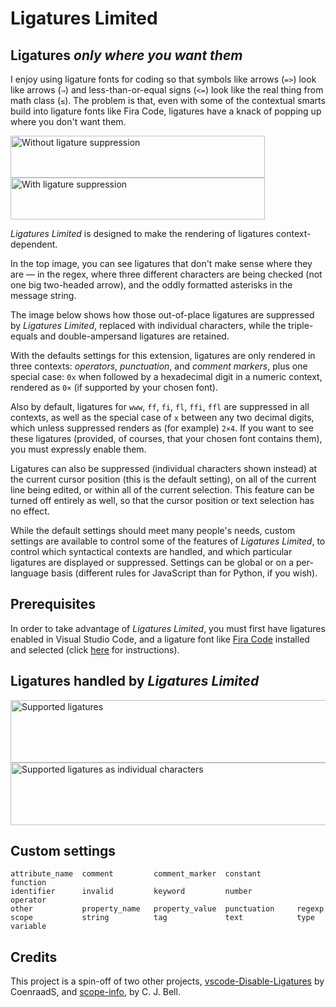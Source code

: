 # Ligatures Limited

## Ligatures _only where you want them_

I enjoy using ligature fonts for coding so that symbols like arrows (`=>`) look like arrows (`⇒`) and less-than-or-equal signs (`<=`) look like the real thing from math class (`≤`). The problem is that, even with some of the contextual smarts build into ligature fonts like Fira Code, ligatures have a knack of popping up where you don't want them.

<img src="https://shetline.com/readme/ligatures-limited/v1.0.0/without_suppressed_ligatures.jpg" width="407" height="67" alt="Without ligature suppression">
<br>
<img src="https://shetline.com/readme/ligatures-limited/v1.0.0/with_suppressed_ligatures.jpg" width="407" height="67" alt="With ligature suppression">

*Ligatures Limited* is designed to make the rendering of ligatures context-dependent.

In the top image, you can see ligatures that don't make sense where they are — in the regex, where three different characters are being checked (not one big two-headed arrow), and the oddly formatted asterisks in the message string.

The image below shows how those out-of-place ligatures are suppressed by *Ligatures Limited*, replaced with individual characters, while the triple-equals and double-ampersand ligatures are retained.

With the defaults settings for this extension, ligatures are only rendered in three contexts: _operators_, _punctuation_, and _comment markers_, plus one special case: `0x` when followed by a hexadecimal digit in a numeric context, rendered as `0×` (if supported by your chosen font).

Also by default, ligatures for `www`, `ff`, `fi`, `fl`, `ffi`, `ffl` are suppressed in all contexts, as well as the special case of `x` between any two decimal digits, which unless suppressed renders as (for example) `2×4`. If you want to see these ligatures (provided, of courses, that your chosen font contains them), you must expressly enable them.

Ligatures can also be suppressed (individual characters shown instead) at the current cursor position (this is the default setting), on all of the current line being edited, or within all of the current selection. This feature can be turned off entirely as well, so that the cursor position or text selection has no effect.

While the default settings should meet many people's needs, custom settings are available to control some of the features of *Ligatures Limited*, to control which syntactical contexts are handled, and which particular ligatures are displayed or suppressed. Settings can be global or on a per-language basis (different rules for JavaScript than for Python, if you wish).

## Prerequisites

In order to take advantage of *Ligatures Limited*, you must first have ligatures enabled in Visual Studio Code, and a ligature font like [Fira Code](https://github.com/tonsky/FiraCode) installed and selected (click [here](https://github.com/tonsky/FiraCode/wiki/VS-Code-Instructions) for instructions).

## Ligatures handled by *Ligatures Limited*

<img src="https://shetline.com/readme/ligatures-limited/v1.0.0/ligature_set.jpg" width="763" height="100" alt="Supported ligatures">
<br>
<img src="https://shetline.com/readme/ligatures-limited/v1.0.0/ligature_set_suppressed.jpg" width="763" height="100" alt="Supported ligatures as individual characters">

## Custom settings

```text
attribute_name  comment         comment_marker  constant        function
identifier      invalid         keyword         number          operator
other           property_name   property_value  punctuation     regexp
scope           string          tag             text            type
variable
```

## Credits

This project is a spin-off of two other projects, [vscode-Disable-Ligatures](https://github.com/CoenraadS/vscode-Disable-Ligatures) by CoenraadS, and [scope-info](https://github.com/siegebell/scope-info), by C. J. Bell.
